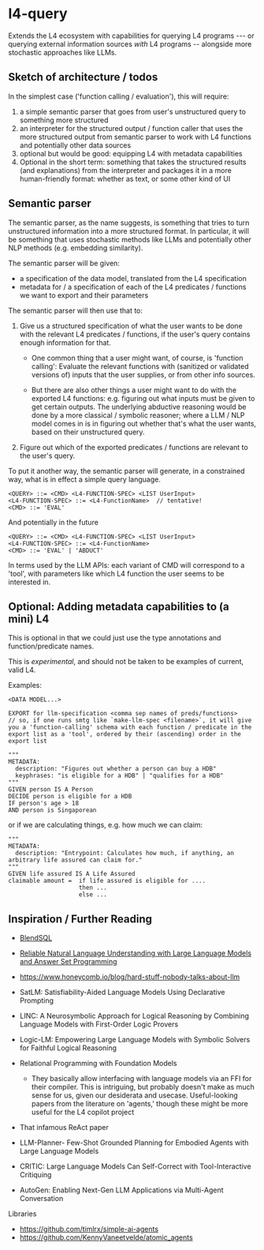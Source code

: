 # l4-query

Extends the L4 ecosystem with capabilities for querying L4 programs --- or querying external information sources *with* L4 programs -- alongside more stochastic approaches like LLMs.

## Sketch of architecture / todos

In the simplest case ('function calling / evaluation'), this will require:

1. a simple semantic parser that goes from user's unstructured query to something more structured
2. an interpreter for the structured output / function caller that uses the more structured output from semantic parser to work with L4 functions and potentially other data sources
3. optional but would be good: equipping L4 with metadata capabilities
4. Optional in the short term: something that takes the structured results (and explanations) from the interpreter and packages it in a more human-friendly format: whether as text, or some other kind of UI

## Semantic parser

The semantic parser, as the name suggests, is something that tries to turn unstructured information into a more structured format. In particular, it will be something that uses stochastic methods like LLMs and potentially other NLP methods (e.g. embedding similarity).

The semantic parser will be given:

* a specification of the data model, translated from the L4 specification
* metadata for / a specification of each of the L4 predicates / functions we want to export and their parameters

The semantic parser will then use that to:

1. Give us a structured specification of what the user wants to be done with the relevant L4 predicates / functions, if the user's query contains enough information for that.

    * One common thing that a user might want, of course, is 'function calling': Evaluate the relevant functions with (sanitized or validated versions of) inputs that the user supplies, or from other info sources.

    * But there are also other things a user might want to do with the exported L4 functions: e.g. figuring out what inputs must be given to get certain outputs. The underlying abductive reasoning would be done by a more classical / symbolic reasoner; where a LLM / NLP model comes in is in figuring out whether that's what the user wants, based on their unstructured query.

2. Figure out which of the exported predicates / functions are relevant to the user's query.

To put it another way, the semantic parser will generate, in a constrained way, what is in effect a simple query language.

```ebnf
<QUERY> ::= <CMD> <L4-FUNCTION-SPEC> <LIST UserInput>
<L4-FUNCTION-SPEC> ::= <L4-FunctionName>  // tentative!
<CMD> ::= 'EVAL'
```

And potentially in the future

```ebnf
<QUERY> ::= <CMD> <L4-FUNCTION-SPEC> <LIST UserInput>
<L4-FUNCTION-SPEC> ::= <L4-FunctionName>
<CMD> ::= 'EVAL' | 'ABDUCT'
```

In terms used by the LLM APIs: each variant of CMD will correspond to a 'tool', with parameters like which L4 function the user seems to be interested in.

## Optional: Adding metadata capabilities to (a mini) L4

This is optional in that we could just use the type annotations and function/predicate names.

This is *experimental*, and should not be taken to be examples of current, valid L4.

Examples:

```Mini-L4
<DATA MODEL...>

EXPORT for llm-specification <comma sep names of preds/functions> 
// so, if one runs smtg like `make-llm-spec <filename>`, it will give you a 'function-calling' schema with each function / predicate in the export list as a 'tool', ordered by their (ascending) order in the export list

"""
METADATA:
  description: "Figures out whether a person can buy a HDB"
  keyphrases: "is eligible for a HDB" | "qualifies for a HDB"
"""
GIVEN person IS A Person
DECIDE person is eligible for a HDB
IF person's age > 18
AND person is Singaporean
```

or if we are calculating things, e.g. how much we can claim:

```Mini-L4
"""
METADATA:
  description: "Entrypoint: Calculates how much, if anything, an arbitrary life assured can claim for."
"""
GIVEN life assured IS A Life Assured
claimable amount =  if life assured is eligible for ....
                    then ...
                    else ...
```

## Inspiration / Further Reading

* [BlendSQL](https://github.com/parkervg/blendsql)
* [Reliable Natural Language Understanding with Large
Language Models and Answer Set Programming](https://arxiv.org/pdf/2302.03780)
* <https://www.honeycomb.io/blog/hard-stuff-nobody-talks-about-llm>
* SatLM: Satisfiability-Aided Language Models Using Declarative Prompting
* LINC: A Neurosymbolic Approach for Logical Reasoning by Combining Language Models with First-Order Logic Provers
* Logic-LM: Empowering Large Language Models with Symbolic Solvers for Faithful Logical Reasoning
* Relational Programming with Foundation Models
  * They basically allow interfacing with language models via an FFI for their compiler. This is intriguing, but probably doesn't make as much sense for us, given our desiderata and usecase.
Useful-looking papers from the literature on 'agents,' though these might be more useful for the L4 copilot project

* That infamous ReAct paper
* LLM-Planner- Few-Shot Grounded Planning for Embodied Agents with Large Language Models
* CRITIC: Large Language Models Can Self-Correct with Tool-Interactive Critiquing
* AutoGen: Enabling Next-Gen LLM Applications via Multi-Agent Conversation

Libraries

* <https://github.com/timlrx/simple-ai-agents>
* <https://github.com/KennyVaneetvelde/atomic_agents>
